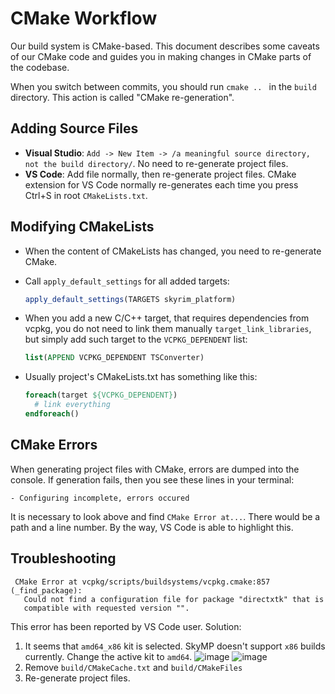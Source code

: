 # CMake Workflow

Our build system is CMake-based. This document describes some caveats of our CMake code and guides you in making changes in CMake parts of the codebase.

When you switch between commits, you should run `cmake .. ` in the `build` directory. This action is called "CMake re-generation".

## Adding Source Files

* **Visual Studio**: `Add -> New Item -> /a meaningful source directory, not the build directory/`. No need to re-generate project files.
* **VS Code**: Add file normally, then re-generate project files. CMake extension for VS Code normally re-generates each time you press Ctrl+S in root `CMakeLists.txt`.

## Modifying CMakeLists

* When the content of CMakeLists has changed, you need to re-generate CMake.

* Call `apply_default_settings` for all added targets:
  ```cmake
  apply_default_settings(TARGETS skyrim_platform)
  ```

* When you add a new C/C++ target, that requires dependencies from vcpkg, you do not need to link them manually `target_link_libraries`, but simply add such target to the `VCPKG_DEPENDENT` list:
  ```cmake
  list(APPEND VCPKG_DEPENDENT TSConverter)
  ```

* Usually project's CMakeLists.txt has something like this:
  ```cmake
  foreach(target ${VCPKG_DEPENDENT})
    # link everything
  endforeach()
  ```

## CMake Errors

When generating project files with CMake, errors are dumped into the console. If generation fails, then you see these lines in your terminal:
```
- Configuring incomplete, errors occured
```

It is necessary to look above and find `CMake Error at...`. There would be a path and a line number. By the way, VS Code is able to highlight this.

## Troubleshooting

```
 CMake Error at vcpkg/scripts/buildsystems/vcpkg.cmake:857 (_find_package):
   Could not find a configuration file for package "directxtk" that is
   compatible with requested version "".
```
This error has been reported by VS Code user. Solution:
1. It seems that `amd64_x86` kit is selected. SkyMP doesn't support `x86` builds currently. Change the active kit to `amd64`.
   ![image](https://user-images.githubusercontent.com/37947786/125172169-cb8e4080-e1c0-11eb-8e72-b16b47908e39.png)
   ![image](https://user-images.githubusercontent.com/37947786/125172181-df39a700-e1c0-11eb-9d75-d576cf563c22.png)
2. Remove `build/CMakeCache.txt` and `build/CMakeFiles`
3. Re-generate project files.

